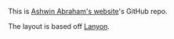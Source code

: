 This is [Ashwin Abraham's website](https://ashwinabraham.github.io/)'s GitHub repo.

The layout is based off [Lanyon](http://lanyon.getpoole.com/).
